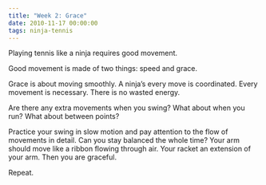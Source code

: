 ```yaml
---
title: "Week 2: Grace"
date: 2010-11-17 00:00:00
tags: ninja-tennis
---
```


Playing tennis like a ninja requires good movement.

Good movement is made of two things: speed and grace.

Grace is about moving smoothly. A ninja’s every move is coordinated. Every movement is necessary. There is no wasted energy.

Are there any extra movements when you swing? What about when you run? What about between points?

Practice your swing in slow motion and pay attention to the flow of movements in detail. Can you stay balanced the whole time? Your arm should move like a ribbon flowing through air. Your racket an extension of your arm. Then you are graceful.

Repeat.
